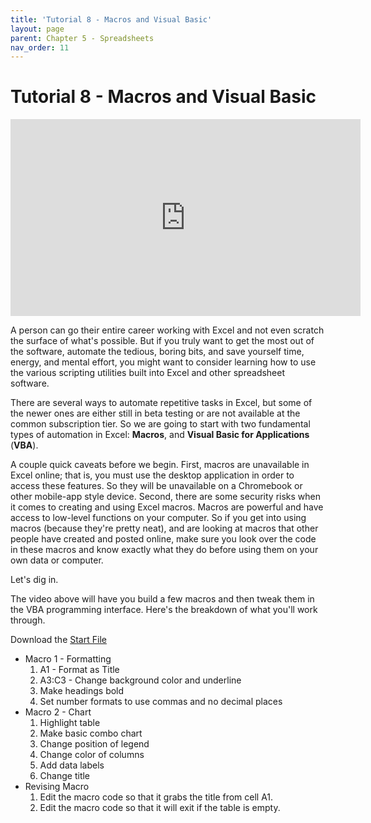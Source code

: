 ```yaml
--- 
title: 'Tutorial 8 - Macros and Visual Basic'
layout: page
parent: Chapter 5 - Spreadsheets
nav_order: 11
---
```


Tutorial 8 - Macros and Visual Basic
=========================================

<iframe width="560" height="315" src="https://www.youtube.com/embed/zUqE9Xd3wzA?si=IPRWqKQNhx04ZOOT" title="YouTube video player" frameborder="0" allow="accelerometer; autoplay; clipboard-write; encrypted-media; gyroscope; picture-in-picture; web-share" referrerpolicy="strict-origin-when-cross-origin" allowfullscreen></iframe>

A person can go their entire career working with Excel and not even scratch the surface of what's possible. But if you truly want to get the most out of the software, automate the tedious, boring bits, and save yourself time, energy, and mental effort, you might want to consider learning how to use the various scripting utilities built into Excel and other spreadsheet software.

There are several ways to automate repetitive tasks in Excel, but some of the newer ones are either still in beta testing or are not available at the common subscription tier. So we are going to start with two fundamental types of automation in Excel: **Macros**, and **Visual Basic for Applications** (**VBA**).

A couple quick caveats before we begin. First, macros are unavailable in Excel online; that is, you must use the desktop application in order to access these features. So they will be unavailable on a Chromebook or other mobile-app style device. Second, there are some security risks when it comes to creating and using Excel macros. Macros are powerful and have access to low-level functions on your computer. So if you get into using macros (because they're pretty neat), and are looking at macros that other people have created and posted online, make sure you look over the code in these macros and know exactly what they do before using them on your own data or computer.

Let's dig in.

The video above will have you build a few macros and then tweak them in the VBA programming interface. Here's the breakdown of what you'll work through.

Download the [Start File](res/macros_start.xlsx)

* Macro 1 - Formatting
    1. A1 - Format as Title
    1. A3:C3 - Change background color and underline
    1. Make headings bold
    1. Set number formats to use commas and no decimal places
* Macro 2 - Chart
    1. Highlight table
    1. Make basic combo chart
    1. Change position of legend
    1. Change color of columns
    1. Add data labels
    1. Change title
* Revising Macro
    1. Edit the macro code so that it grabs the title from cell A1.
    1. Edit the macro code so that it will exit if the table is empty.

